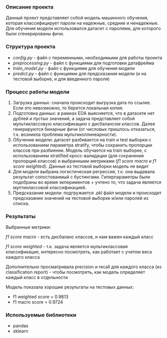 ### Описание проекта

Данный проект представляет собой модель машинного обучения, которая классифицирует пароли на надежные, средние и ненадежные. Для обучения модели использовался датасет с паролями, для которого были сгенерированы фичи.

### Структура проекта

- *config.py* - файл с переменными, необходимыми для работы проекта
- *preprocessing.py* - файл с функциями для подготовки датафрейма
- *train_model.py* - файл с функциями для обучения модели
- *predict.py* - файл с функциями для предсказания модели (и на тестовой выборке, и для введенного пароля)

### Процесс работы модели

1. Загрузка данных: сначала происходит выгрузка дата по ссылке. Если это невозможно, то берется локальная копия.
2. Подготовка данных: в рамках EDA выясняется, что в датасете нет дублей и пустых значений, а задача представляет собой мультиклассовую классификацию с дисбалансом классов. Далее генерируются бинарные фичи (от числовых пришлось отказаться, т.к. возникла проблема мультиколлинеарности).
3. Обучение модели: датасет разбивается на train и test выборки с использованием параметра stratify, чтобы сохранить пропорции классов при разбиении. Модель обучается на train выборке, с использованием stratified кросс-валидации (для сохранения пропорций классов) и выбранными метриками (_f1 score macro_ и _f1 score weighted_). Данные из тестовой выборки модель не видит
4. Для модели выбрана логистическая регрессия, т.к. она выдавала результат сопостоваимый с бустингами. Гиперпараметры были подобраны во время экпериментов + учтено то, что задача является мултиклассовой классификацией. 
5. Предсказание модели: подгружается .pkl файл модели и происходит предсказание значений на тестовой выборке и/или паролей из списка.

### Результаты
Выбранные метрики:

_f1 score macro_ - есть дисбаланс классов, и нам важен каждый класс

_f1 score weighted_ - т.к. задача является мультиклассовая классификация, интересно посмотреть, как работает с учетом веса каждого класса

Дополнительно просматривала precision и recall для каждого класса (из classification report) - чтобы посмотреть, как модель определяет каждый класс в отдельности

Модель показала хорошие результаты на тестовых данных:

- f1 weighted score = 0.9813
- f1 macro score = 0.9724

### Используемые библиотеки

- pandas
- sklearn
